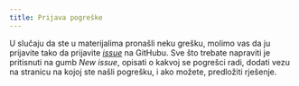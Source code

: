 ```yaml
---
title: Prijava pogreške
---
```


U slučaju da ste u materijalima pronašli neku grešku, molimo vas da ju prijavite tako da prijavite [_issue_](https://github.com/ivvlspirit/natpro/issues) na GitHubu. Sve što trebate napraviti je pritisnuti na gumb _New issue_, opisati o kakvoj se pogrešci radi, dodati vezu na stranicu na kojoj ste našli pogrešku, i ako možete, predložiti rješenje.
